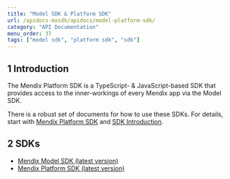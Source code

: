 ```yaml
---
title: "Model SDK & Platform SDK"
url: /apidocs-mxsdk/apidocs/model-platform-sdk/
category: "API Documentation"
menu_order: 37
tags: ["model sdk", "platform sdk", "sdk"]
---
```


## 1 Introduction

The Mendix Platform SDK is a TypeScript- & JavaScript-based SDK that provides access to the inner-workings of every Mendix app via the Model SDK. 

There is a robust set of documents for how to use these SDKs. For details, start with [Mendix Platform SDK](/apidocs-mxsdk/mxsdk/) and [SDK Introduction](/apidocs-mxsdk/mxsdk/sdk-intro).

## 2 SDKs

* [Mendix Model SDK (latest version)](https://apidocs.rnd.mendix.com/modelsdk/latest/index.html)
* [Mendix Platform SDK (latest version)](https://apidocs.rnd.mendix.com/platformsdk/latest/index.html)


